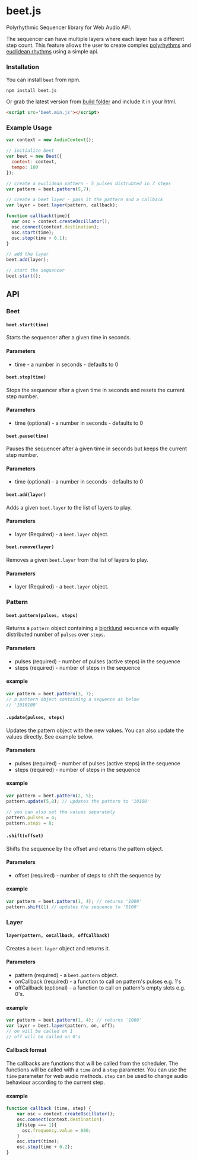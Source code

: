 # beet.js
Polyrhythmic Sequencer library for Web Audio API.

The sequencer can have multiple layers where each layer has a different step count. This feature allows the user to create complex [polyrhythms](https://en.wikipedia.org/?title=Polyrhythm) and [euclidean rhythms](http://cgm.cs.mcgill.ca/~godfried/publications/banff.pdf) using a simple api.
### Installation
You can install `beet` from npm.
````
npm install beet.js
````
Or grab the latest version from [build folder](https://github.com/zya/beet.js/tree/master/build) and include it in your html.
````html
<script src='beet.min.js'></script>
````
### Example Usage
````js
var context = new AudioContext();

// initialize beet
var beet = new Beet({
  context: context,
  tempo: 100
});

// create a euclidean pattern - 5 pulses distrubted in 7 steps
var pattern = beet.pattern(5,7);

// create a beet layer - pass it the pattern and a callback
var layer = beet.layer(pattern, callback);

function callback(time){
  var osc = context.createOscillator();
  osc.connect(context.destination);
  osc.start(time);
  osc.stop(time + 0.1);
}

// add the layer
beet.add(layer);

// start the sequencer
beet.start();
````
## API

### Beet
#### `beet.start(time)`

Starts the sequencer after a given time in seconds.

#### Parameters
* time - a number in seconds - defaults to 0

#### `beet.stop(time)`

Stops the sequencer after a given time in seconds and resets the current step number.

#### Parameters
* time (optional) - a number in seconds - defaults to 0

#### `beet.pause(time)`

Pauses the sequencer after a given time in seconds but keeps the current step number.

#### Parameters
* time (optional) - a number in seconds - defaults to 0

#### `beet.add(layer)`

Adds a given `beet.layer` to the list of layers to play.

#### Parameters
* layer (Required) - a `beet.layer` object.

#### `beet.remove(layer)`

Removes a given `beet.layer` from the list of layers to play.

#### Parameters
* layer (Required) - a `beet.layer` object.

### Pattern
#### `beet.pattern(pulses, steps)`
Returns a `pattern` object containing a [bjorklund](https://github.com/zya/bjorklund) sequence with equally distributed number of `pulses` over `steps`.

#### Parameters
* pulses (required) - number of pulses (active steps) in the sequence
* steps (required) - number of steps in the sequence

#### example
````js
var pattern = beet.pattern(3, 7);
// a pattern object containing a sequence as below
// '1010100'
````

#### `.update(pulses, steps)`
Updates the pattern object with the new values. You can also update the values directly. See example below.

#### Parameters
* pulses (required) - number of pulses (active steps) in the sequence
* steps (required) - number of steps in the sequence

#### example
````js
var pattern = beet.pattern(2, 5);
pattern.update(5,8); // updates the pattern to '10100'

// you can also set the values separately
pattern.pulses = 4;
pattern.steps = 8;
````

#### `.shift(offset)`
Shifts the sequence by the offset and returns the pattern object.

#### Parameters
* offset (required) - number of steps to shift the sequence by

#### example
````js
var pattern = beet.pattern(1, 4); // returns '1000'
pattern.shift(1) // updates the sequence to '0100'
````

### Layer
#### `layer(pattern, onCallback, offCallback)`
Creates a `beet.layer` object and returns it.

#### Parameters
* pattern (required) - a `beet.pattern` object.
* onCallback (required) - a function to call on pattern's pulses e.g. 1's
* offCallback (optional) - a function to call on pattern's empty slots e.g. 0's.

#### example
````js
var pattern = beet.pattern(1, 4); // returns '1000'
var layer = beet.layer(pattern, on, off); 
// on will be called on 1
// off will be called on 0's
````
#### Callback format
The callbacks are functions that will be called from the scheduler.
The functions will be called with a `time` and a `step` parameter.
You can use the `time` parameter for web audio methods. `step` can be used to change audio behaviour according to the current step.

#### example
````js
function callback (time, step) {
    var osc = context.createOscillator();
    osc.connect(context.destination);
    if(step === 1){
      osc.frequency.value = 880;
    }
    osc.start(time);
    osc.stop(time + 0.2);
}
```` 